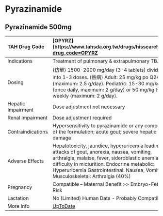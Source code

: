 # Pyrazinamide

## Pyrazinamide 500mg

| TAH Drug Code      | [OPYRZ](https://www.tahsda.org.tw/drugs/hissearch.php?drug_code=OPYRZ                                                                                                                                                                                                                |
|:-------------------|:-------------------------------------------------------------------------------------------------------------------------------------------------------------------------------------------------------------------------------------------------------------------------------------|
| Indications        | Treatment of pulmonary & extrapulmonary TB.                                                                                                                                                                                                                                          |
| Dosing             | (仿單) 1500-2000 mg/day (3-4 tablets) divided into 1-3 doses. (熱病) Adult: 25 mg/kg po Q24H (maximum: 2.5 g/day). Pediatric: 15-30 mg/kg/day (once daily, maximum: 2 g/day) or 50 mg/kg twice weekly (maximum: 2 g/day).                                                            |
| Hepatic Impairment | Dose adjustment not necessary                                                                                                                                                                                                                                                        |
| Renal Impairment   | Dose adjustment required                                                                                                                                                                                                                                                             |
| Contraindications  | Hypersensitivity to pyrazinamide or any component of the formulation; acute gout; severe hepatic damage                                                                                                                                                                              |
| Adverse Effects    | Hepatotoxicity, jaundice, hyperuricemia leading to attacks of gout, anorexia, nausea, vomiting, arthralgia, malaise, fever, sideroblastic anemia, difficulty in micturition. Endocrine metabolic: Hyperuricemia Gastrointestinal: Nausea, Vomiting Musculoskeletal: Arthralgia (40%) |
| Pregnancy          | Compatible – Maternal Benefit >> Embryo-Fetal Risk                                                                                                                                                                                                                                   |
| Lactation          | No (Limited) Human Data - Probably Compatible                                                                                                                                                                                                                                        |
| More Info          | [UpToDate](https://www.uptodate.com/contents/pyrazinamide-drug-information)                                                                                                                                                                                                          |

